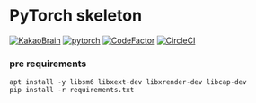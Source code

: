 # PyTorch skeleton
[![KakaoBrain](https://img.shields.io/badge/kakao-brain-ffcd00.svg)](http://kakaobrain.com/)
[![pytorch](https://img.shields.io/badge/pytorch-1.0.0-%23ee4c2c.svg)](https://pytorch.org/)
[![CodeFactor](https://www.codefactor.io/repository/github/wbaek/pytorch_skeleton/badge)](https://www.codefactor.io/repository/github/wbaek/pytorch_skeleton)
[![CircleCI](https://circleci.com/gh/wbaek/pytorch_skeleton.svg?style=svg)](https://circleci.com/gh/wbaek/pytorch_skeleton)

### pre requirements
```
apt install -y libsm6 libxext-dev libxrender-dev libcap-dev
pip install -r requirements.txt
```

